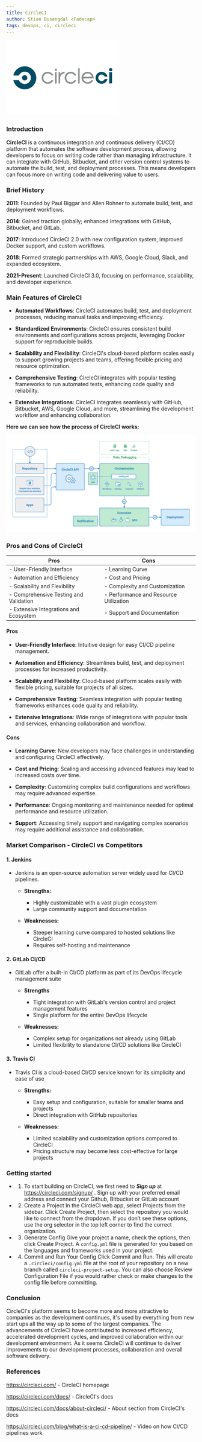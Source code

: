 ```yaml
---
title: CircleCI
author: Stian Busengdal <Fadecap>
tags: devops, ci, circleci
---
```


![CircleCI Process](./src/content/docs/circleci/circlecilogo.png "CircleCI Process")

### Introduction

**CircleCI** is a continuous integration and continuous delivery (CI/CD) platform that automates the software development process, allowing developers to focus on writing code rather than managing infrastructure. It can integrate with GitHub, Bitbucket, and other version control systems to automate the build, test, and deployment processes. This means developers can focus more on writing code and delivering value to users.

### Brief History

**2011**: Founded by Paul Biggar and Allen Rohner to automate build, test, and deployment workflows.

**2014**: Gained traction globally; enhanced integrations with GitHub, Bitbucket, and GitLab.

**2017**: Introduced CircleCI 2.0 with new configuration system, improved Docker support, and custom workflows.

**2018**: Formed strategic partnerships with AWS, Google Cloud, Slack, and expanded ecosystem.

**2021-Present**: Launched CircleCI 3.0, focusing on performance, scalability, and developer experience.

### Main Features of CircleCI

- **Automated Workflows**: CircleCI automates build, test, and deployment processes, reducing manual tasks and improving efficiency.
  
- **Standardized Environments**: CircleCI ensures consistent build environments and configurations across projects, leveraging Docker support for reproducible builds.
  
- **Scalability and Flexibility**: CircleCI's cloud-based platform scales easily to support growing projects and teams, offering flexible pricing and resource optimization.
  
- **Comprehensive Testing**: CircleCI integrates with popular testing frameworks to run automated tests, enhancing code quality and reliability.
  
- **Extensive Integrations**: CircleCI integrates seamlessly with GitHub, Bitbucket, AWS, Google Cloud, and more, streamlining the development workflow and enhancing collaboration.

**Here we can see how the process of CircleCI works:**

![CircleCI Process](./src/content/docs/circleci/circleci.png "CircleCI Process")

### Pros and Cons of CircleCI

| **Pros** | **Cons** |
|----------|----------|
| - User-Friendly Interface | - Learning Curve |
| - Automation and Efficiency | - Cost and Pricing |
| - Scalability and Flexibility | - Complexity and Customization |
| - Comprehensive Testing and Validation | - Performance and Resource Utilization |
| - Extensive Integrations and Ecosystem | - Support and Documentation |

#### Pros

- **User-Friendly Interface**: Intuitive design for easy CI/CD pipeline management.
  
- **Automation and Efficiency**: Streamlines build, test, and deployment processes for increased productivity.
  
- **Scalability and Flexibility**: Cloud-based platform scales easily with flexible pricing, suitable for projects of all sizes.
  
- **Comprehensive Testing**: Seamless integration with popular testing frameworks enhances code quality and reliability.
  
- **Extensive Integrations**: Wide range of integrations with popular tools and services, enhancing collaboration and workflow.

#### Cons

- **Learning Curve**: New developers may face challenges in understanding and configuring CircleCI effectively.
  
- **Cost and Pricing**: Scaling and accessing advanced features may lead to increased costs over time.
  
- **Complexity**: Customizing complex build configurations and workflows may require advanced expertise.
  
- **Performance**: Ongoing monitoring and maintenance needed for optimal performance and resource utilization.
  
- **Support**: Accessing timely support and navigating complex scenarios may require additional assistance and collaboration.

### Market Comparison - CircleCI vs Competitors

####  1. Jenkins
- Jenkins is an open-source automation server widely used for CI/CD pipelines.
    
    - **Strengths:**
        - Highly customizable with a vast plugin ecosystem
        - Large community support and documentation

    - **Weaknesses:**
        - Steeper learning curve compared to hosted solutions like CircleCI
        - Requires self-hosting and maintenance

####  2. GitLab CI/CD
- GitLab offer a built-in CI/CD platform as part of its DevOps lifecycle management suite

    - **Strengths**
        - Tight integration with GitLab's version control and project management features
        - Single platform for the entire DevOps lifecycle

    - **Weaknesses:**
        - Complex setup for organizations not already using GitLab
        - Limited flexibility to standalone CI/CD solutions like CircleCI

####  3. Travis CI
- Travis CI is a cloud-based CI/CD service known for its simplicity and ease of use

    - **Strengths:**
        - Easy setup and configuration, suitable for smaller teams and projects
        - Direct integration with GitHub repositories

    - **Weaknesses:**
        - Limited scalability and customization options compared to CircleCI
        - Pricing structure may become less cost-effective for large projects

### Getting started

- 1. To start building on CircleCI, we first need to ***Sign up*** at https://circleci.com/signup/ . Sign up with your preferred email address and connect your Github, Bitbucket or GitLab account

- 2. Create a Project
In the CircleCI web app, select Projects from the sidebar. Click Create Project, then select the repository you would like to connect from the dropdown. If you don’t see these options, use the org selector in the top left corner to find the correct organization.

- 3. Generate Config
Give your project a name, check the options, then click Create Project. A `config.yml` file is generated for you based on the languages and frameworks used in your project.

- 4. Commit and Run Your Config
Click Commit and Run. This will create a `.circleci/config.yml` file at the root of your repository on a new branch called `circleci-project-setup`. You can also choose Review Configuration File if you would rather check or make changes to the config file before committing.

### Conclusion

CircleCI's platform seems to become more and more attractive to companies as the development continues, it's used by everything from new start ups all the way up to some of the largest companies. The advancements of CircleCI have contributed to increased efficiency, accelerated development cycles, and improved collaboration within our development environment. As it seems CircleCI will continue to deliver improvements to our development processes, collaboration and overall software delivery.

### References

<https://circleci.com/> - CircleCI homepage

<https://circleci.com/docs/> - CircleCI's docs

<https://circleci.com/docs/about-circleci/> - About section from CircleCI's docs

<https://circleci.com/blog/what-is-a-ci-cd-pipeline/> - Video on how CI/CD pipelines work
